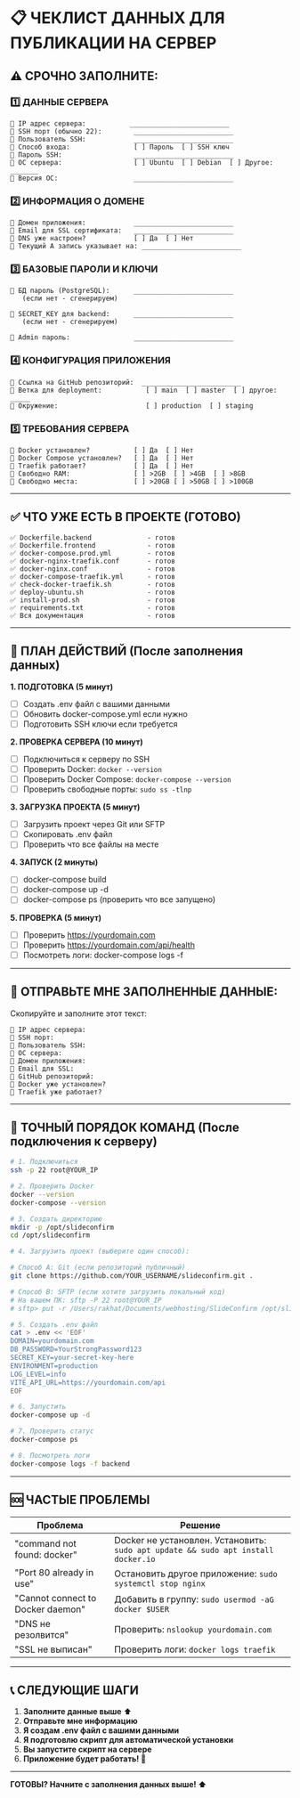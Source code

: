 # 📋 ЧЕКЛИСТ ДАННЫХ ДЛЯ ПУБЛИКАЦИИ НА СЕРВЕР

## ⚠️ СРОЧНО ЗАПОЛНИТЕ:

### 1️⃣ ДАННЫЕ СЕРВЕРА
```
🔹 IP адрес сервера:           _________________________
🔹 SSH порт (обычно 22):        _________________________
🔹 Пользователь SSH:            _________________________
🔹 Способ входа:                [ ] Пароль  [ ] SSH ключ
🔹 Пароль SSH:                  _________________________
🔹 ОС сервера:                  [ ] Ubuntu  [ ] Debian  [ ] Другое: _______
🔹 Версия ОС:                   _________________________
```

### 2️⃣ ИНФОРМАЦИЯ О ДОМЕНЕ
```
🔹 Домен приложения:            _________________________
🔹 Email для SSL сертификата:   _________________________
🔹 DNS уже настроен?            [ ] Да  [ ] Нет
🔹 Текущий A запись указывает на: _________________________
```

### 3️⃣ БАЗОВЫЕ ПАРОЛИ И КЛЮЧИ
```
🔹 БД пароль (PostgreSQL):      _________________________
   (если нет - сгенерируем)

🔹 SECRET_KEY для backend:      _________________________
   (если нет - сгенерируем)

🔹 Admin пароль:                _________________________
```

### 4️⃣ КОНФИГУРАЦИЯ ПРИЛОЖЕНИЯ
```
🔹 Ссылка на GitHub репозиторий:  _________________________
🔹 Ветка для deployment:           [ ] main  [ ] master  [ ] другое: _____
🔹 Окружение:                      [ ] production  [ ] staging
```

### 5️⃣ ТРЕБОВАНИЯ СЕРВЕРА
```
🔹 Docker установлен?           [ ] Да  [ ] Нет
🔹 Docker Compose установлен?   [ ] Да  [ ] Нет
🔹 Traefik работает?            [ ] Да  [ ] Нет
🔹 Свободно RAM:                [ ] >2GB  [ ] >4GB  [ ] >8GB
🔹 Свободно места:              [ ] >20GB [ ] >50GB [ ] >100GB
```

---

## ✅ ЧТО УЖЕ ЕСТЬ В ПРОЕКТЕ (ГОТОВО)

```
✅ Dockerfile.backend              - готов
✅ Dockerfile.frontend             - готов  
✅ docker-compose.prod.yml         - готов
✅ docker-nginx-traefik.conf       - готов
✅ docker-nginx.conf               - готов
✅ docker-compose-traefik.yml      - готов
✅ check-docker-traefik.sh         - готов
✅ deploy-ubuntu.sh                - готов
✅ install-prod.sh                 - готов
✅ requirements.txt                - готов
✅ Вся документация                - готов
```

---

## 🚀 ПЛАН ДЕЙСТВИЙ (После заполнения данных)

**1. ПОДГОТОВКА (5 минут)**
- [ ] Создать .env файл с вашими данными
- [ ] Обновить docker-compose.yml если нужно
- [ ] Подготовить SSH ключи если требуется

**2. ПРОВЕРКА СЕРВЕРА (10 минут)**
- [ ] Подключиться к серверу по SSH
- [ ] Проверить Docker: `docker --version`
- [ ] Проверить Docker Compose: `docker-compose --version`
- [ ] Проверить свободные порты: `sudo ss -tlnp`

**3. ЗАГРУЗКА ПРОЕКТА (5 минут)**
- [ ] Загрузить проект через Git или SFTP
- [ ] Скопировать .env файл
- [ ] Проверить что все файлы на месте

**4. ЗАПУСК (2 минуты)**
- [ ] docker-compose build
- [ ] docker-compose up -d
- [ ] docker-compose ps (проверить что все запущено)

**5. ПРОВЕРКА (5 минут)**
- [ ] Проверить https://yourdomain.com
- [ ] Проверить https://yourdomain.com/api/health
- [ ] Посмотреть логи: docker-compose logs -f

---

## 📧 ОТПРАВЬТЕ МНЕ ЗАПОЛНЕННЫЕ ДАННЫЕ:

Скопируйте и заполните этот текст:

```
🔹 IP адрес сервера: 
🔹 SSH порт: 
🔹 Пользователь SSH: 
🔹 ОС сервера: 
🔹 Домен приложения: 
🔹 Email для SSL: 
🔹 GitHub репозиторий: 
🔹 Docker уже установлен? 
🔹 Traefik уже работает? 
```

---

## 🎯 ТОЧНЫЙ ПОРЯДОК КОМАНД (После подключения к серверу)

```bash
# 1. Подключиться
ssh -p 22 root@YOUR_IP

# 2. Проверить Docker
docker --version
docker-compose --version

# 3. Создать директорию
mkdir -p /opt/slideconfirm
cd /opt/slideconfirm

# 4. Загрузить проект (выберите один способ):

# Способ A: Git (если репозиторий публичный)
git clone https://github.com/YOUR_USERNAME/slideconfirm.git .

# Способ B: SFTP (если хотите загрузить локальный код)
# На вашем ПК: sftp -P 22 root@YOUR_IP
# sftp> put -r /Users/rakhat/Documents/webhosting/SlideConfirm /opt/slideconfirm

# 5. Создать .env файл
cat > .env << 'EOF'
DOMAIN=yourdomain.com
DB_PASSWORD=YourStrongPassword123
SECRET_KEY=your-secret-key-here
ENVIRONMENT=production
LOG_LEVEL=info
VITE_API_URL=https://yourdomain.com/api
EOF

# 6. Запустить
docker-compose up -d

# 7. Проверить статус
docker-compose ps

# 8. Посмотреть логи
docker-compose logs -f backend
```

---

## 🆘 ЧАСТЫЕ ПРОБЛЕМЫ

| Проблема | Решение |
|----------|---------|
| "command not found: docker" | Docker не установлен. Установить: `sudo apt update && sudo apt install docker.io` |
| "Port 80 already in use" | Остановить другое приложение: `sudo systemctl stop nginx` |
| "Cannot connect to Docker daemon" | Добавить в группу: `sudo usermod -aG docker $USER` |
| "DNS не резолвится" | Проверить: `nslookup yourdomain.com` |
| "SSL не выписан" | Проверить логи: `docker logs traefik` |

---

## 📞 СЛЕДУЮЩИЕ ШАГИ

1. **Заполните данные выше** ⬆️
2. **Отправьте мне информацию**
3. **Я создам .env файл с вашими данными**
4. **Я подготовлю скрипт для автоматической установки**
5. **Вы запустите скрипт на сервере**
6. **Приложение будет работать! 🎉**

---

**ГОТОВЫ? Начните с заполнения данных выше! ⬆️**
